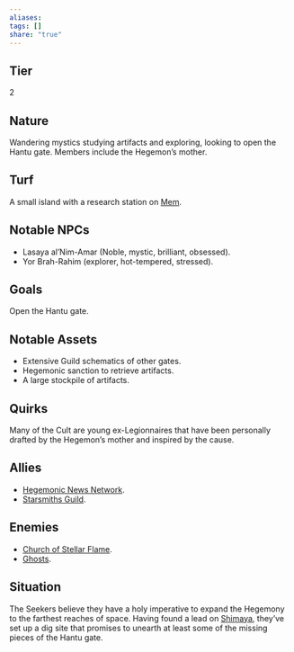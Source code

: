 ```yaml
---
aliases: 
tags: []
share: "true"
---
```

## Tier

2

## Nature

Wandering mystics studying artifacts and exploring, looking to open the Hantu gate. Members include the Hegemon’s mother.

## Turf

A small island with a research station on [Mem](../Atlas/Procyon/Holt/Mem.md).

## Notable NPCs

- Lasaya al’Nim-Amar (Noble, mystic, brilliant, obsessed).
- Yor Brah-Rahim (explorer, hot-tempered, stressed).


## Goals

Open the Hantu gate.

## Notable Assets

- Extensive Guild schematics of other gates.
- Hegemonic sanction to retrieve artifacts.
- A large stockpile of artifacts.


## Quirks

Many of the Cult are young ex-Legionnaires that have been personally drafted by the Hegemon’s mother and inspired by the cause.

## Allies

- [Hegemonic News Network](./Hegemonic%20News%20Network.md).
- [Starsmiths Guild](./Starsmiths%20Guild.md).


## Enemies

- [Church of Stellar Flame](./Church%20of%20Stellar%20Flame.md).
- [Ghosts](./Ghosts.md).


## Situation

The Seekers believe they have a holy imperative to expand the Hegemony to the farthest reaches of space. Having found a lead on [Shimaya](../Atlas/Procyon/Brekk/Shimaya.md), they’ve set up a dig site that promises to unearth at least some of the missing pieces of the Hantu gate.
